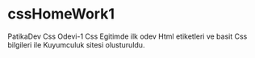 # cssHomeWork1
PatikaDev Css Odevi-1
Css Egitimde ilk odev
Html etiketleri ve basit Css bilgileri ile Kuyumculuk sitesi olusturuldu.
